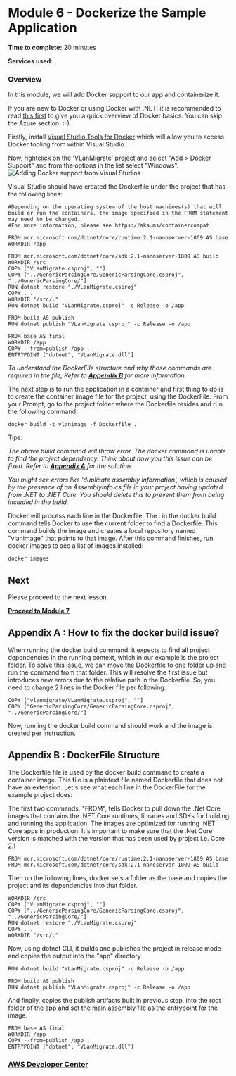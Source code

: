 # Module 6 - Dockerize the Sample Application


**Time to complete:** 20 minutes

**Services used:**


### Overview

In this module, we will add Docker support to our app and containerize it. 

If you are new to Docker or using Docker with .NET, it is recommended to read [this first](https://docs.microsoft.com/en-us/dotnet/core/docker/intro-net-docker) to give you a quick overview of Docker basics. You can skip the Azure section. :-)

Firstly, install [Visual Studio Tools for Docker](https://docs.microsoft.com/en-us/dotnet/standard/containerized-lifecycle-architecture/design-develop-containerized-apps/visual-studio-tools-for-docker) which will allow you to access Docker tooling from within Visual Studio.

Now, rightclick on the 'VLanMigrate' project and select "Add > Docker Support" and from the options in the list select "Windows". 
![Adding Docker support from Visual Studios](/images/module-6/AddDockerSupport-2.jpg)

Visual Studio should have created the Dockerfile under the project that has the following lines:

``` shell
#Depending on the operating system of the host machines(s) that will build or run the containers, the image specified in the FROM statement may need to be changed.
#For more information, please see https://aka.ms/containercompat

FROM mcr.microsoft.com/dotnet/core/runtime:2.1-nanoserver-1809 AS base
WORKDIR /app

FROM mcr.microsoft.com/dotnet/core/sdk:2.1-nanoserver-1809 AS build
WORKDIR /src
COPY ["VLanMigrate.csproj", ""]
COPY ["../GenericParsingCore/GenericParsingCore.csproj", "../GenericParsingCore/"]
RUN dotnet restore "./VLanMigrate.csproj"
COPY . .
WORKDIR "/src/."
RUN dotnet build "VLanMigrate.csproj" -c Release -o /app

FROM build AS publish
RUN dotnet publish "VLanMigrate.csproj" -c Release -o /app

FROM base AS final
WORKDIR /app
COPY --from=publish /app .
ENTRYPOINT ["dotnet", "VLanMigrate.dll"]
```
_To understand the DockerFile structure and why those commands are required in the file, Refer to  <a href="#appendix-b">**Appendix B**</a> for more information._

The next step is to run the application in a container and first thing to do is to create the container image file for the project, using the DockerFile. From your Prompt, go to the project folder where the Dockerfile resides and run the following command:

```shell
docker build -t vlanimage -f Dockerfile .
```

Tips:

_The above build command will throw error. The docker command is unable to find the project dependency. Think about how you this issue can be fixed. Refer to  <a href="#appendix-a">**Appendix A**</a> for the solution._

_You might see errors like 'duplicate assembly information', which is caused by the presence of an AssemblyInfo.cs file in your project having updated from .NET to .NET Core. You should delete this to prevent them from being included in the build._


Docker will process each line in the Dockerfile. The . in the docker build command tells Docker to use the current folder to find a Dockerfile. This command builds the image and creates a local repository named "vlanimage" that points to that image. After this command finishes, run docker images to see a list of images installed:

```shell
docker images
```

## Next

Please proceed to the next lesson.

**[Proceed to Module 7](/module-7)**

<a id='appendix-a'></a>
## Appendix A : How to fix the docker build  issue?

When running the docker build command, it expects to find all project dependencies in the running context, which in our example is the project folder. To solve this issue, we can move the Dockerfile to one folder up and run the command from that folder. This will resolve the first issue but introduces new errors due to the relative path in the Dockerfile. So, you need to change 2 lines in the Docker file per following:

```shell
COPY ["vlanmigrate/VLanMigrate.csproj", ""]
COPY ["GenericParsingCore/GenericParsingCore.csproj", "../GenericParsingCore/"]
```
Now, running the docker build command should work and the image is created per instruction.

<a id='appendix-b'></a>
## Appendix B : DockerFile Structure
The Dockerfile file is used by the docker build command to create a container image. This file is a plaintext file named Dockerfile that does not have an extension. Let's see what each line in the DockerFile for the example project does:

The first two commands, "FROM", tells Docker to pull down the .Net Core images that contains the .NET Core runtimes, libraries and SDKs for building and running the application. The images are optimized for running .NET Core apps in production. It's important to make sure that the .Net Core version is matched with the version that has been used by project i.e. Core 2.1

```shell
FROM mcr.microsoft.com/dotnet/core/runtime:2.1-nanoserver-1809 AS base
FROM mcr.microsoft.com/dotnet/core/sdk:2.1-nanoserver-1809 AS build
```

Then on the following lines, docker sets a folder as the base and copies the project and its dependencies into that folder.
```shell
WORKDIR /src
COPY ["VLanMigrate.csproj", ""]
COPY ["../GenericParsingCore/GenericParsingCore.csproj", "../GenericParsingCore/"]
RUN dotnet restore "./VLanMigrate.csproj"
COPY . .
WORKDIR "/src/."
```
Now, using dotnet CLI, it builds and publishes the project in release mode and copies the output into the "app" directory
```shell
RUN dotnet build "VLanMigrate.csproj" -c Release -o /app

FROM build AS publish
RUN dotnet publish "VLanMigrate.csproj" -c Release -o /app
```
And finally, copies the publish artifacts built in previous step, into the root folder of the app and set the main assembly file as the entrypoint for the image.
```shell
FROM base AS final
WORKDIR /app
COPY --from=publish /app .
ENTRYPOINT ["dotnet", "VLanMigrate.dll"]
```



### [AWS Developer Center](https://developer.aws)
